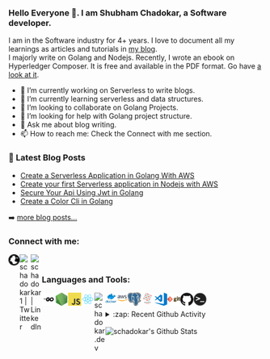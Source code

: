 ### Hello Everyone 👋. I am Shubham Chadokar, a Software developer.

I am in the Software industry for 4+ years. I love to document all my learnings as articles and tutorials in [my blog](https://schadokar.dev).  
I majorly write on Golang and Nodejs.
Recently, I wrote an ebook on Hyperledger Composer. It is free and available in the PDF format. Go have [a look at it](https://schadokar.dev/ebooks/).

- 🔭 I’m currently working on Serverless to write blogs.
- 🌱 I’m currently learning serverless and data structures.
- 👯 I’m looking to collaborate on Golang Projects.
- 🤔 I’m looking for help with Golang project structure.
- 💬 Ask me about blog writing.
- 📫 How to reach me: Check the Connect with me section.

### 📕 Latest Blog Posts

<!-- BLOG-POST-LIST:START -->

- [Create a Serverless Application in Golang With AWS](https://schadokar.dev/posts/create-a-serverless-application-in-golang-with-aws/)
- [Create your first Serverless application in Nodejs with AWS](https://schadokar.dev/posts/create-your-first-serverless-application/)
- [Secure Your Api Using Jwt in Golang](https://schadokar.dev/posts/secure-your-api-using-jwt-in-golang/)
- [Create a Color Cli in Golang](https://schadokar.dev/posts/create-a-color-cli-in-golang/)

➡️ [more blog posts...](https://schadokar.dev)

### Connect with me:

[<img align="left" alt="schadokar.dev" width="22px" src="https://raw.githubusercontent.com/iconic/open-iconic/master/svg/globe.svg" />][website]
[<img align="left" alt="schadokar1 | Twitter" width="22px" src="https://cdn.jsdelivr.net/npm/simple-icons@v3/icons/twitter.svg" />][twitter]
[<img align="left" alt="schadokar | LinkedIn" width="22px" src="https://cdn.jsdelivr.net/npm/simple-icons@v3/icons/linkedin.svg" />][linkedin]

<br />

### Languages and Tools:

[<img align="left" alt="Golang" width="26px" src="https://raw.githubusercontent.com/github/explore/80688e429a7d4ef2fca1e82350fe8e3517d3494d/topics/go/go.png" />][website]
[<img align="left" alt="Node.js" width="26px" src="https://raw.githubusercontent.com/github/explore/80688e429a7d4ef2fca1e82350fe8e3517d3494d/topics/nodejs/nodejs.png" />][website]
[<img align="left" alt="JavaScript" width="26px" src="https://raw.githubusercontent.com/github/explore/80688e429a7d4ef2fca1e82350fe8e3517d3494d/topics/javascript/javascript.png" />][website]
[<img align="left" alt="React" width="26px" src="https://raw.githubusercontent.com/github/explore/80688e429a7d4ef2fca1e82350fe8e3517d3494d/topics/react/react.png" />][website]
[<img align="left" alt="schadokar.dev" width="22px" src="https://simpleicons.org/icons/serverless.svg" />][website]
[<img align="left" alt="schadokar.dev" width="22px" src="https://raw.githubusercontent.com/github/explore/80688e429a7d4ef2fca1e82350fe8e3517d3494d/topics/docker/docker.png" />][website]
[<img align="left" alt="schadokar.dev" width="22px" src="https://raw.githubusercontent.com/github/explore/fbceb94436312b6dacde68d122a5b9c7d11f9524/topics/aws/aws.png" />][website]
[<img align="left" alt="postgresql" width="26px" src="https://raw.githubusercontent.com/github/explore/80688e429a7d4ef2fca1e82350fe8e3517d3494d/topics/postgresql/postgresql.png" />][website]
[<img align="left" alt="hlf" width="26px" src="https://github.com/schadokar/schadokar/blob/master/images/hyperledger_fabric.png" />][website]

[<img align="left" alt="Visual Studio Code" width="26px" src="https://raw.githubusercontent.com/github/explore/80688e429a7d4ef2fca1e82350fe8e3517d3494d/topics/visual-studio-code/visual-studio-code.png" />][website]
[<img align="left" alt="Git" width="26px" src="https://raw.githubusercontent.com/github/explore/80688e429a7d4ef2fca1e82350fe8e3517d3494d/topics/git/git.png" />][website]
[<img align="left" alt="GitHub" width="26px" src="https://raw.githubusercontent.com/github/explore/78df643247d429f6cc873026c0622819ad797942/topics/github/github.png" />][website]
[<img align="left" alt="Terminal" width="26px" src="https://raw.githubusercontent.com/github/explore/80688e429a7d4ef2fca1e82350fe8e3517d3494d/topics/terminal/terminal.png" />][website]

<br />
<br />

<details>
  <summary>:zap: Recent Github Activity</summary>
  
<!--START_SECTION:activity-->
1. ❗️ Closed issue [#2755](https://github.com/polkadot-js/api/issues/2755) in [polkadot-js/api](https://github.com/polkadot-js/api)
2. 🗣 Commented on [#2755](https://github.com/polkadot-js/api/issues/2755) in [polkadot-js/api](https://github.com/polkadot-js/api)
3. 🗣 Commented on [#2755](https://github.com/polkadot-js/api/issues/2755) in [polkadot-js/api](https://github.com/polkadot-js/api)
4. ❗️ Opened issue [#2755](https://github.com/polkadot-js/api/issues/2755) in [polkadot-js/api](https://github.com/polkadot-js/api)
<!--END_SECTION:activity-->
</details>

<br />

<img align="left" alt="schadokar's Github Stats" src="https://github-readme-stats.schadokar.vercel.app/api?username=schadokar&show_icons=true&hide_border=true" />

<br />
<br />
  
[website]: https://schadokar.dev
[twitter]: https://twitter.com/schadokar1
[linkedin]: https://linkedin.com/in/schadokar
